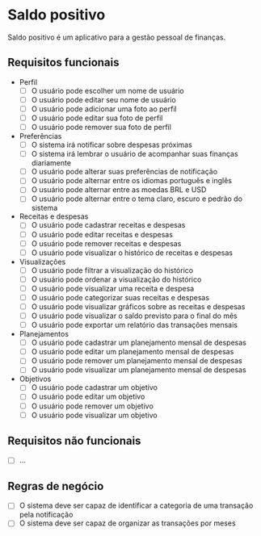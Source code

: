 # Saldo positivo
Saldo positivo é um aplicativo para a gestão pessoal de finanças.
## Requisitos funcionais
- Perfil
  - [ ] O usuário pode escolher um nome de usuário
  - [ ] O usuário pode editar seu nome de usuário
  - [ ] O usuário pode adicionar uma foto ao perfil
  - [ ] O usuário pode editar sua foto de perfil
  - [ ] O usuário pode remover sua foto de perfil
- Preferências
  - [ ] O sistema irá notificar sobre despesas próximas
  - [ ] O sistema irá lembrar o usuário de acompanhar suas finanças diariamente
  - [ ] O usuário pode alterar suas preferências de notificação
  - [ ] O usuário pode alternar entre os idiomas português e inglês
  - [ ] O usuário pode alternar entre as moedas BRL e USD
  - [ ] O usuário pode alternar entre o tema claro, escuro e pedrão do sistema
- Receitas e despesas
  - [ ] O usuário pode cadastrar receitas e despesas
  - [ ] O usuário pode editar receitas e despesas
  - [ ] O usuário pode remover receitas e despesas
  - [ ] O usuário pode visualizar o histórico de receitas e despesas
- Visualizações
  - [ ] O usuário pode filtrar a visualização do histórico
  - [ ] O usuário pode ordenar a visualização do histórico
  - [ ] O usuário pode visualizar uma receita e despesa
  - [ ] O usuário pode categorizar suas receitas e despesas
  - [ ] O usuário pode visualizar gráficos sobre as receitas e despesas
  - [ ] O usuário pode visualizar o saldo previsto para o final do mês
  - [ ] O usuário pode exportar um relatório das transações mensais
- Planejamentos
  - [ ] O usuário pode cadastrar um planejamento mensal de despesas
  - [ ] O usuário pode editar um planejamento mensal de despesas
  - [ ] O usuário pode remover um planejamento mensal de despesas
  - [ ] O usuário pode visualizar um planejamento mensal de despesas
- Objetivos
  - [ ] O usuário pode cadastrar um objetivo
  - [ ] O usuário pode editar um objetivo
  - [ ] O usuário pode remover um objetivo
  - [ ] O usuário pode visualizar um objetivo
## Requisitos não funcionais
  - [ ] ...
## Regras de negócio
  - [ ] O sistema deve ser capaz de identificar a categoria de uma transação pela notificação
  - [ ] O sistema deve ser capaz de organizar as transações por meses

